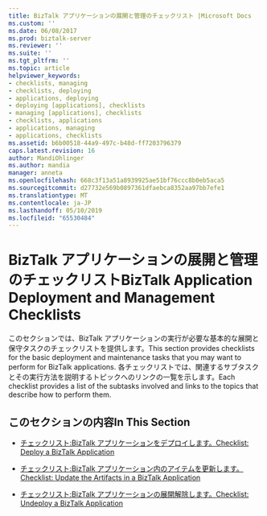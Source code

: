 ```yaml
---
title: BizTalk アプリケーションの展開と管理のチェックリスト |Microsoft Docs
ms.custom: ''
ms.date: 06/08/2017
ms.prod: biztalk-server
ms.reviewer: ''
ms.suite: ''
ms.tgt_pltfrm: ''
ms.topic: article
helpviewer_keywords:
- checklists, managing
- checklists, deploying
- applications, deploying
- deploying [applications], checklists
- managing [applications], checklists
- checklists, applications
- applications, managing
- applications, checklists
ms.assetid: b6b00518-44a9-497c-b48d-ff7203796379
caps.latest.revision: 16
author: MandiOhlinger
ms.author: mandia
manager: anneta
ms.openlocfilehash: 668c3f13a51a8939925ae51bf76ccc8b0eb5aca5
ms.sourcegitcommit: d27732e569b0897361dfaebca8352aa97bb7efe1
ms.translationtype: MT
ms.contentlocale: ja-JP
ms.lasthandoff: 05/10/2019
ms.locfileid: "65530484"
---
```

# <a name="biztalk-application-deployment-and-management-checklists"></a><span data-ttu-id="04d8f-102">BizTalk アプリケーションの展開と管理のチェックリスト</span><span class="sxs-lookup"><span data-stu-id="04d8f-102">BizTalk Application Deployment and Management Checklists</span></span>
<span data-ttu-id="04d8f-103">このセクションでは、BizTalk アプリケーションの実行が必要な基本的な展開と保守タスクのチェックリストを提供します。</span><span class="sxs-lookup"><span data-stu-id="04d8f-103">This section provides checklists for the basic deployment and maintenance tasks that you may want to perform for BizTalk applications.</span></span> <span data-ttu-id="04d8f-104">各チェックリストでは、関連するサブタスクとその実行方法を説明するトピックへのリンクの一覧を示します。</span><span class="sxs-lookup"><span data-stu-id="04d8f-104">Each checklist provides a list of the subtasks involved and links to the topics that describe how to perform them.</span></span>  
  
## <a name="in-this-section"></a><span data-ttu-id="04d8f-105">このセクションの内容</span><span class="sxs-lookup"><span data-stu-id="04d8f-105">In This Section</span></span>  
  
-   [<span data-ttu-id="04d8f-106">チェックリスト:BizTalk アプリケーションをデプロイします。</span><span class="sxs-lookup"><span data-stu-id="04d8f-106">Checklist: Deploy a BizTalk Application</span></span>](../core/checklist-deploy-a-biztalk-application.md)  
  
-   [<span data-ttu-id="04d8f-107">チェックリスト:BizTalk アプリケーション内のアイテムを更新します。</span><span class="sxs-lookup"><span data-stu-id="04d8f-107">Checklist: Update the Artifacts in a BizTalk Application</span></span>](../core/checklist-update-the-artifacts-in-a-biztalk-application.md)  
  
-   [<span data-ttu-id="04d8f-108">チェックリスト:BizTalk アプリケーションの展開解除します。</span><span class="sxs-lookup"><span data-stu-id="04d8f-108">Checklist: Undeploy a BizTalk Application</span></span>](../core/checklist-undeploy-a-biztalk-application.md)